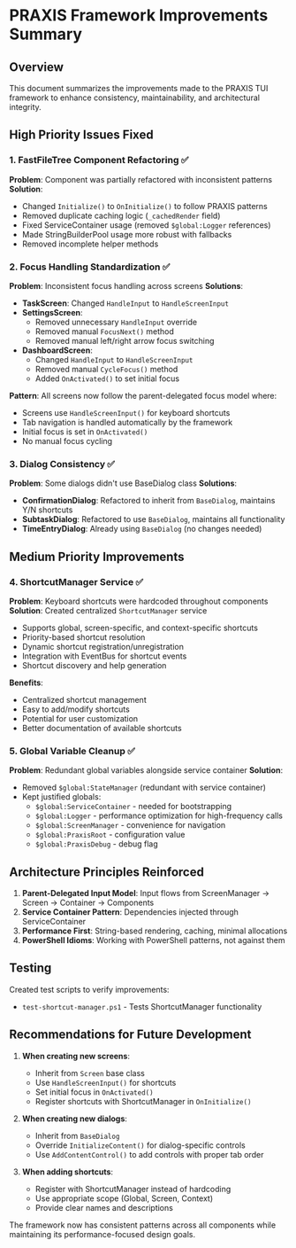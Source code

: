 # PRAXIS Framework Improvements Summary

## Overview
This document summarizes the improvements made to the PRAXIS TUI framework to enhance consistency, maintainability, and architectural integrity.

## High Priority Issues Fixed

### 1. FastFileTree Component Refactoring ✅
**Problem**: Component was partially refactored with inconsistent patterns
**Solution**: 
- Changed `Initialize()` to `OnInitialize()` to follow PRAXIS patterns
- Removed duplicate caching logic (`_cachedRender` field)
- Fixed ServiceContainer usage (removed `$global:Logger` references)
- Made StringBuilderPool usage more robust with fallbacks
- Removed incomplete helper methods

### 2. Focus Handling Standardization ✅
**Problem**: Inconsistent focus handling across screens
**Solutions**:
- **TaskScreen**: Changed `HandleInput` to `HandleScreenInput`
- **SettingsScreen**: 
  - Removed unnecessary `HandleInput` override
  - Removed manual `FocusNext()` method
  - Removed manual left/right arrow focus switching
- **DashboardScreen**: 
  - Changed `HandleInput` to `HandleScreenInput`
  - Removed manual `CycleFocus()` method
  - Added `OnActivated()` to set initial focus

**Pattern**: All screens now follow the parent-delegated focus model where:
- Screens use `HandleScreenInput()` for keyboard shortcuts
- Tab navigation is handled automatically by the framework
- Initial focus is set in `OnActivated()`
- No manual focus cycling

### 3. Dialog Consistency ✅
**Problem**: Some dialogs didn't use BaseDialog class
**Solutions**:
- **ConfirmationDialog**: Refactored to inherit from `BaseDialog`, maintains Y/N shortcuts
- **SubtaskDialog**: Refactored to use `BaseDialog`, maintains all functionality
- **TimeEntryDialog**: Already using `BaseDialog` (no changes needed)

## Medium Priority Improvements

### 4. ShortcutManager Service ✅
**Problem**: Keyboard shortcuts were hardcoded throughout components
**Solution**: Created centralized `ShortcutManager` service
- Supports global, screen-specific, and context-specific shortcuts
- Priority-based shortcut resolution
- Dynamic shortcut registration/unregistration
- Integration with EventBus for shortcut events
- Shortcut discovery and help generation

**Benefits**:
- Centralized shortcut management
- Easy to add/modify shortcuts
- Potential for user customization
- Better documentation of available shortcuts

### 5. Global Variable Cleanup ✅
**Problem**: Redundant global variables alongside service container
**Solution**: 
- Removed `$global:StateManager` (redundant with service container)
- Kept justified globals:
  - `$global:ServiceContainer` - needed for bootstrapping
  - `$global:Logger` - performance optimization for high-frequency calls
  - `$global:ScreenManager` - convenience for navigation
  - `$global:PraxisRoot` - configuration value
  - `$global:PraxisDebug` - debug flag

## Architecture Principles Reinforced

1. **Parent-Delegated Input Model**: Input flows from ScreenManager → Screen → Container → Components
2. **Service Container Pattern**: Dependencies injected through ServiceContainer
3. **Performance First**: String-based rendering, caching, minimal allocations
4. **PowerShell Idioms**: Working with PowerShell patterns, not against them

## Testing
Created test scripts to verify improvements:
- `test-shortcut-manager.ps1` - Tests ShortcutManager functionality

## Recommendations for Future Development

1. **When creating new screens**:
   - Inherit from `Screen` base class
   - Use `HandleScreenInput()` for shortcuts
   - Set initial focus in `OnActivated()`
   - Register shortcuts with ShortcutManager in `OnInitialize()`

2. **When creating new dialogs**:
   - Inherit from `BaseDialog`
   - Override `InitializeContent()` for dialog-specific controls
   - Use `AddContentControl()` to add controls with proper tab order

3. **When adding shortcuts**:
   - Register with ShortcutManager instead of hardcoding
   - Use appropriate scope (Global, Screen, Context)
   - Provide clear names and descriptions

The framework now has consistent patterns across all components while maintaining its performance-focused design goals.